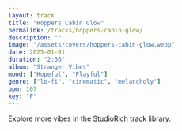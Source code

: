```yaml
---
layout: track
title: "Hoppers Cabin Glow"
permalink: /tracks/hoppers-cabin-glow/
description: ""
image: "/assets/covers/hoppers-cabin-glow.webp"
date: 2025-01-01
duration: "2:36"
album: "Stranger Vibes"
mood: ["Hopeful", "Playful"]
genre: ["lo-fi", "cinematic", "melancholy"]
bpm: 107
key: "F"
---
```


Explore more vibes in the [StudioRich track library](/tracks/).
